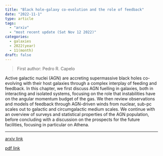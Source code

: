 ```yaml
---
title: "Black hole-galaxy co-evolution and the role of feedback"
date: "2022-11-1"
type: article
tags:
  - "arxiv"
  - "most recent update (Sat Nov 12 2022)"
categories:
  - galaxies
  - 2022(year)
  - 11(month)
draft: false
---
```


> First author: Pedro R. Capelo

 Active galactic nuclei (AGN) are accreting supermassive black holes
co-evolving with their host galaxies through a complex interplay of feeding and
feedback. In this chapter, we first discuss AGN fuelling in galaxies, both in
interacting and isolated systems, focusing on the role that instabilities have
on the angular momentum budget of the gas. We then review observations and
models of feedback through AGN-driven winds from nuclear, sub-pc scales out to
galactic and circumgalactic medium scales. We continue with an overview of
surveys and statistical properties of the AGN population, before concluding
with a discussion on the prospects for the future facilities, focusing in
particular on Athena.

---
[arxiv link](http://arxiv.org/abs/2211.00765v1)

[pdf link](http://arxiv.org/pdf/2211.00765v1)